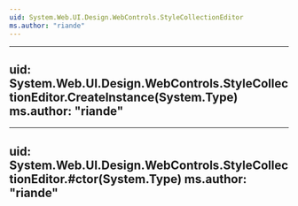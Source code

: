 ```yaml
---
uid: System.Web.UI.Design.WebControls.StyleCollectionEditor
ms.author: "riande"
---
```


---
uid: System.Web.UI.Design.WebControls.StyleCollectionEditor.CreateInstance(System.Type)
ms.author: "riande"
---

---
uid: System.Web.UI.Design.WebControls.StyleCollectionEditor.#ctor(System.Type)
ms.author: "riande"
---
